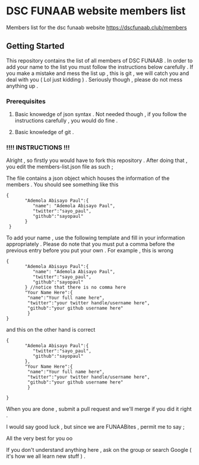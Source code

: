 # DSC FUNAAB website members list

Members list for the dsc funaab website https://dscfunaab.club/members

## Getting Started

This repository contains the list of all members of DSC FUNAAB . In order to add your name to the list you must follow the instructions below carefully . If you make a mistake and mess the list up , this is git , we will catch you and deal with you ( Lol just kidding ) . Seriously though , please do not mess anything up .

### Prerequisites

1. Basic knowedge of json syntax . Not needed though , if you follow the instructions carefully , you would do fine .

2. Basic knowledge of git .


### !!!! INSTRUCTIONS !!!

Alright , so firstly you would have to fork this repository . After doing that , you edit the members-list.json file as such ;

The file contains a json object which houses the information of the members . You should see something like this 

```
{
	   "Ademola Abisayo Paul":{
	   	  "name": "Ademola Abisayo Paul",
	      "twitter":"sayo_paul",
	      "github":"sayopaul"
	   }
 }
```

To add your name , use the following template and fill in your information appropriately . Please do note that you must put a comma before the previous entry before you put your own . For example , this is wrong

```
{
	   "Ademola Abisayo Paul":{
	   	  "name": "Ademola Abisayo Paul",
	      "twitter":"sayo_paul",
	      "github":"sayopaul"
	   } //notice that there is no comma here 
	   "Your Name Here":{
	   	"name":"Your full name here",
		"twitter":"your twitter handle/username here",
		"github":"your github username here"
		}
}
```

and this on the other hand is correct
```
{
	   "Ademola Abisayo Paul":{
	      "twitter":"sayo_paul",
	      "github":"sayopaul"
	   },
	   "Your Name Here":{
	   	"name":"Your full name here",
		"twitter":"your twitter handle/username here",
		"github":"your github username here"
		}
	  
}
```

 When you are done , submit a pull request and we'll merge if you did it right .
 
 I would say good luck , but since we are FUNAABites , permit me to say ;
 
 
 All the very best for you oo
 
 If you don't understand anything here , ask on the group or search Google ( it's how we all learn new stuff ) .
